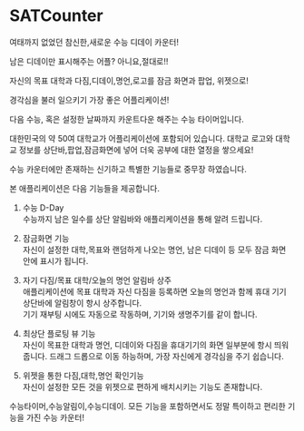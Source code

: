 # SATCounter

여태까지 없었던 참신한,새로운 수능 디데이 카운터!

남은 디데이만 표시해주는 어플? 아니요,절대로!!

자신의 목표 대학과 다짐,디데이,명언,로고를 잠금 화면과 팝업, 위젯으로!

경각심을 불러 일으키기 가장 좋은 어플리케이션!

다음 수능, 혹은 설정한 날짜까지 카운트다운 해주는 수능 타이머입니다.

대한민국의 약 50여 대학교가 어플리케이션에 포함되어 있습니다.
대학교 로고와 대학교 정보를 상단바,팝업,잠금화면에 넣어 더욱 공부에 대한 열정을 쌓으세요!

수능 카운터에만 존재하는 신기하고 특별한 기능들로 중무장 하였습니다.

본 애플리케이션은 다음 기능들을 제공합니다.

1. 수능 D-Day  
수능까지 남은 일수를 상단 알림바와 애플리케이션을 통해 알려 드립니다.

2. 잠금화면 기능  
자신이 설정한 대학,목표와 랜덤하게 나오는 명언, 남은 디데이 등 모두 잠금 화면 안에 표시가 됩니다.

3. 자기 다짐/목표 대학/오늘의 명언 알림바 상주  
애플리케이션에 목표 대학과 자신 다짐을 등록하면 오늘의 명언과 함께 휴대 기기 상단바에 알림창이 항시 상주합니다.  
기기 재부팅 시에도 자동으로 작동하며, 기기와 생명주기를 같이 합니다.

4. 최상단 플로팅 뷰 기능  
자신이 목표한 대학과 명언, 디데이와 다짐을 휴대기기의 화면 일부분에 항시 띄워줍니다.
드래그 드롭으로 이동 하능하며, 가장 자신에게 경각심을 주기 쉽습니다.

5. 위젯을 통한 다짐,대학,명언 확인기능  
자신이 설정한 모든 것을 위젯으로 편하게 배치시키는 기능도 존재합니다.

수능타이머,수능알림이,수능디데이. 모든 기능을 포함하면서도 정말 특이하고 편리한 기능을 가진 수능 카운터!